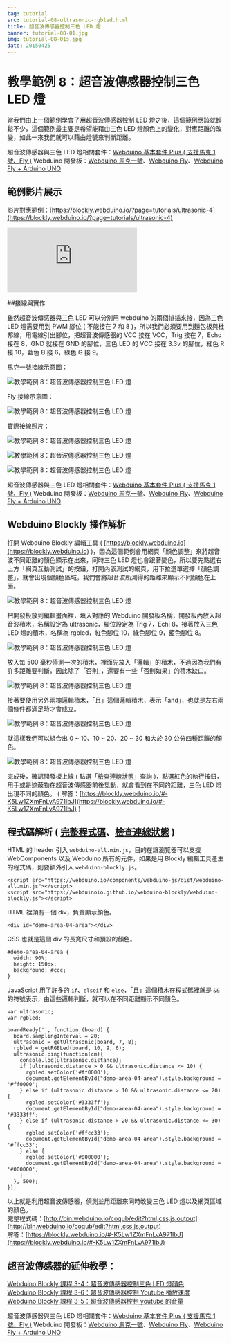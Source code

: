 ```yaml
---
tag: tutorial
src: tutorial-08-ultrasonic-rgbled.html
title: 超音波傳感器控制三色 LED 燈
banner: tutorial-08-01.jpg
img: tutorial-08-01s.jpg
date: 20150425
---
```


<!-- @@master  = ../../_layout.html-->

<!-- @@block  =  meta-->

<title>教學範例 8：超音波傳感器控制三色 LED 燈 :::: Webduino = Web × Arduino</title>

<meta name="description" content="當我們由上一個範例學會了用超音波傳感器控制 LED 燈之後，這個範例應該就輕鬆不少，這個 webduino 範例最主要是希望能藉由三色 LED 燈顏色上的變化，對應距離的改變，如此一來我們就可以藉由燈號來判斷距離。">

<meta itemprop="description" content="當我們由上一個範例學會了用超音波傳感器控制 LED 燈之後，這個範例應該就輕鬆不少，這個 webduino 範例最主要是希望能藉由三色 LED 燈顏色上的變化，對應距離的改變，如此一來我們就可以藉由燈號來判斷距離。">

<meta property="og:description" content="當我們由上一個範例學會了用超音波傳感器控制 LED 燈之後，這個範例應該就輕鬆不少，這個 webduino 範例最主要是希望能藉由三色 LED 燈顏色上的變化，對應距離的改變，如此一來我們就可以藉由燈號來判斷距離。">

<link rel="canonical" href="https://tutorials.webduino.io/zh-tw/docs/useful/sensor/ultrasonic-rgbled.html">

<meta property="og:title" content="教學範例 8：超音波傳感器控制三色 LED 燈" >

<meta property="og:url" content="https://webduino.io/tutorials/tutorial-08-ultrasonic-rgbled.html">

<meta property="og:image" content="https://webduino.io/img/tutorials/tutorial-08-01s.jpg">

<meta itemprop="image" content="https://webduino.io/img/tutorials/tutorial-08-01s.jpg">

<include src="../_include-tutorials.html"></include>

<!-- @@close-->

<!-- @@block  =  preAndNext-->

<include src="../_include-tutorials-content.html"></include>

<!-- @@close-->



<!-- @@block  =  tutorials-->
# 教學範例 8：超音波傳感器控制三色 LED 燈

當我們由上一個範例學會了用超音波傳感器控制 LED 燈之後，這個範例應該就輕鬆不少，這個範例最主要是希望能藉由三色 LED 燈顏色上的變化，對應距離的改變，如此一來我們就可以藉由燈號來判斷距離。

<div class="buy-this">
	<span>超音波傳感器與三色 LED 燈相關套件：<a href="https://webduino.io/buy/webduino-package-plus.html" target="_blank">Webduino 基本套件 Plus ( 支援馬克 1 號、Fly )</a></span>
	<span>Webduino 開發板：<a href="https://webduino.io/buy/component-webduino-v1.html" target="_blank">Webduino 馬克一號</a>、<a href="https://webduino.io/buy/component-webduino-fly.html" target="_blank">Webduino Fly</a>、<a href="https://webduino.io/buy/component-webduino-uno-fly.html" target="_blank">Webduino Fly + Arduino UNO</a></span>
</div>

## 範例影片展示

影片對應範例：[https://blockly.webduino.io/?page=tutorials/ultrasonic-4](https://blockly.webduino.io/?page=tutorials/ultrasonic-4) 

<iframe class="youtube" src="https://www.youtube.com/embed/8lDL6_2io1Y" frameborder="0" allowfullscreen></iframe>

##接線與實作

雖然超音波傳感器與三色 LED 可以分別用 webduino 的兩個排插來接，因為三色 LED 燈需要用到 PWM 腳位 ( 不能接在 7 和 8 )，所以我們必須要用到麵包板與杜邦線，用電線引出腳位，把超音波傳感器的 VCC 接在 VCC，Trig 接在 7，Echo 接在 8，GND 就接在 GND 的腳位，三色 LED 的 VCC 接在 3.3v 的腳位，紅色 R 接 10，藍色 B 接 6，綠色 G 接 9。

馬克一號接線示意圖：

![教學範例 8：超音波傳感器控制三色 LED 燈](../img/tutorials/tutorial-08-02.jpg)

Fly 接線示意圖：

![教學範例 8：超音波傳感器控制三色 LED 燈](../img/tutorials/tutorial-08-02-fly.jpg)

實際接線照片：

![教學範例 8：超音波傳感器控制三色 LED 燈](../img/tutorials/tutorial-08-03.jpg)

![教學範例 8：超音波傳感器控制三色 LED 燈](../img/tutorials/tutorial-08-04.jpg)

![教學範例 8：超音波傳感器控制三色 LED 燈](../img/tutorials/tutorial-08-05.jpg)

<div class="buy-this">
	<span>超音波傳感器與三色 LED 燈相關套件：<a href="https://webduino.io/buy/webduino-package-plus.html" target="_blank">Webduino 基本套件 Plus ( 支援馬克 1 號、Fly )</a></span>
	<span>Webduino 開發板：<a href="https://webduino.io/buy/component-webduino-v1.html" target="_blank">Webduino 馬克一號</a>、<a href="https://webduino.io/buy/component-webduino-fly.html" target="_blank">Webduino Fly</a>、<a href="https://webduino.io/buy/component-webduino-uno-fly.html" target="_blank">Webduino Fly + Arduino UNO</a></span>
</div>

## Webduino Blockly 操作解析

打開 Webduino Blockly 編輯工具 ( [https://blockly.webduino.io](https://blockly.webduino.io) )，因為這個範例會用網頁「顏色調整」來將超音波不同距離的顏色顯示在出來，同時三色 LED 燈也會跟著變色，所以要先點選右上方「網頁互動測試」的按鈕，打開內嵌測試的網頁，用下拉選單選擇「顏色調整」，就會出現個顏色區域，我們會將超音波所測得的距離來顯示不同顏色在上面。

![教學範例 8：超音波傳感器控制三色 LED 燈](../img/tutorials/tutorial-08-06.jpg)

把開發板放到編輯畫面裡，填入對應的 Webduino 開發板名稱，開發板內放入超音波積木，名稱設定為 ultrasonic，腳位設定為 Trig 7，Echi 8，接著放入三色 LED 燈的積木，名稱為 rgbled，紅色腳位 10，綠色腳位 9，藍色腳位 8。

![教學範例 8：超音波傳感器控制三色 LED 燈](../img/tutorials/tutorial-08-07.jpg)

放入每 500 毫秒偵測一次的積木，裡面先放入「邏輯」的積木，不過因為我們有許多距離要判斷，因此除了「否則」，還要有一些「否則如果」的積木缺口。

![教學範例 8：超音波傳感器控制三色 LED 燈](../img/tutorials/tutorial-08-08.jpg)

接著要使用另外兩塊邏輯積木，「且」這個邏輯積木，表示「and」，也就是左右兩個條件都滿足時才會成立。

![教學範例 8：超音波傳感器控制三色 LED 燈](../img/tutorials/tutorial-08-09.jpg)

就這樣我們可以組合出 0 ~ 10、10 ~ 20、20 ~ 30 和大於 30 公分四種距離的顏色。

![教學範例 8：超音波傳感器控制三色 LED 燈](../img/tutorials/tutorial-08-10.jpg)

完成後，確認開發板上線 ( 點選「[檢查連線狀態](https://webduino.io/device.html)」查詢 )，點選紅色的執行按鈕，用手或是遮蔽物在超音波傳感器前後晃動，就會看到在不同的距離，三色 LED 燈出現不同的顏色。
( 解答：[https://blockly.webduino.io/#-K5Lw1ZXmFnLvA971IbJ](https://blockly.webduino.io/#-K5Lw1ZXmFnLvA971IbJ) )

## 程式碼解析 ( [完整程式碼](http://bin.webduino.io/coqub/edit?html,css,js,output)、[檢查連線狀態](https://webduino.io/device.html) )

HTML 的 header 引入 `webduino-all.min.js`，目的在讓瀏覽器可以支援 WebComponents 以及 Webduino 所有的元件，如果是用 Blockly 編輯工具產生的程式碼，則要額外引入 `webduino-blockly.js`。

	<script src="https://webduino.io/components/webduino-js/dist/webduino-all.min.js"></script>
	<script src="https://webduinoio.github.io/webduino-blockly/webduino-blockly.js"></script>

HTML 裡頭有一個 div，負責顯示顏色。

	<div id="demo-area-04-area"></div>

CSS 也就是這個 div 的長寬尺寸和預設的顏色。

	#demo-area-04-area {
	  width: 90%;
	  height: 150px;
	  background: #ccc;
	}

JavaScript 用了許多的 `if`、`elseif` 和 `else`，「且」這個積木在程式碼裡就是 `&&` 的符號表示，由這些邏輯判斷，就可以在不同距離顯示不同顏色。

	var ultrasonic;
	var rgbled;

	boardReady('', function (board) {
	  board.samplingInterval = 20;
	  ultrasonic = getUltrasonic(board, 7, 8);
	  rgbled = getRGBLed(board, 10, 9, 6);
	  ultrasonic.ping(function(cm){
	    console.log(ultrasonic.distance);
	    if (ultrasonic.distance > 0 && ultrasonic.distance <= 10) {
	      rgbled.setColor('#ff0000');
	      document.getElementById("demo-area-04-area").style.background = '#ff0000';
	    } else if (ultrasonic.distance > 10 && ultrasonic.distance <= 20) {
	      rgbled.setColor('#3333ff');
	      document.getElementById("demo-area-04-area").style.background = '#3333ff';
	    } else if (ultrasonic.distance > 20 && ultrasonic.distance <= 30) {
	      rgbled.setColor('#ffcc33');
	      document.getElementById("demo-area-04-area").style.background = '#ffcc33';
	    } else {
	      rgbled.setColor('#000000');
	      document.getElementById("demo-area-04-area").style.background = '#000000';
	    }
	  }, 500);
	});

以上就是利用超音波傳感器，偵測並用距離來同時改變三色 LED 燈以及網頁區域的顏色。  
完整程式碼：[http://bin.webduino.io/coqub/edit?html,css,js,output](http://bin.webduino.io/coqub/edit?html,css,js,output)  
解答：[https://blockly.webduino.io/#-K5Lw1ZXmFnLvA971IbJ](https://blockly.webduino.io/#-K5Lw1ZXmFnLvA971IbJ)

## 超音波傳感器的延伸教學：

[Webduino Blockly 課程 3-4：超音波傳感器控制三色 LED 燈顏色](https://blockly.webduino.io/?lang=zh-hant&page=tutorials/ultrasonic-4#-JvS1HjBSLU7wbtmLxKB)  
[Webduino Blockly 課程 3-6：超音波傳感器控制 Youtube 播放速度](https://blockly.webduino.io/?lang=zh-hant&page=tutorials/ultrasonic-6#-JxEs_Z0dmBi0nu3Pylw)  
[Webduino Blockly 課程 3-5：超音波傳感器控制 youtube 的音量](https://blockly.webduino.io/?lang=zh-hant&page=tutorials/ultrasonic-5#-JwgqGd0PtGFPC8GNcfY) 

<div class="buy-this">
	<span>超音波傳感器與三色 LED 燈相關套件：<a href="https://webduino.io/buy/webduino-package-plus.html" target="_blank">Webduino 基本套件 Plus ( 支援馬克 1 號、Fly )</a></span>
	<span>Webduino 開發板：<a href="https://webduino.io/buy/component-webduino-v1.html" target="_blank">Webduino 馬克一號</a>、<a href="https://webduino.io/buy/component-webduino-fly.html" target="_blank">Webduino Fly</a>、<a href="https://webduino.io/buy/component-webduino-uno-fly.html" target="_blank">Webduino Fly + Arduino UNO</a></span>
</div>




<!-- @@close-->